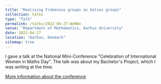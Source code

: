 ```yaml
---
title: "Realising Frobenius groups as Galios groups"
collection: talks
type: "Talk"
permalink: /talks/2022-04-27-WoMAn
venue: "Department of Mathematics, Aarhus University"
date: 2022-04-27
location: "Aarhus, Denmark"
sitemap: true
---
```


I gave a talk at the National Mini-Conference "Celebration of International Women in Maths Day". The talk was about my Bachelor's Project, which I was writing at the time.

[More information about the conference](https://sites.google.com/view/womenmathaarhus/national-mini-conference-aarhus-april-27-28-2022)
